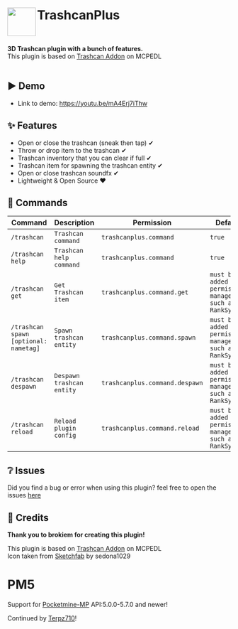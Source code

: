<h1>TrashcanPlus<img src="https://github.com/Terpz710/Trashcan/blob/master/assets/icon.png" height="64" width="64" align="left" alt=""></h1><br>

<b>3D Trashcan plugin with a bunch of features.</b><br>
This plugin is based on [Trashcan Addon](https://mcpedl.com/trashcan-addon/) on MCPEDL<br><br>

## ▶ Demo
- Link to demo: https://youtu.be/mA4Erj7iThw

## ✨ Features

- Open or close the trashcan (sneak then tap) ✔
- Throw or drop item to the trashcan ✔
- Trashcan inventory that you can clear if full ✔
- Trashcan item for spawning the trashcan entity ✔
- Open or close trashcan soundfx ✔
- Lightweight & Open Source ❤

## 💬 Commands
| Command                                   | Description                   | Permission                 | Default    |
|-------------------------------------------|-------------------------------|----------------------------|------------|
| ```/trashcan```                           | ```Trashcan command```        | ```trashcanplus.command```                 | ```true``` |
| ```/trashcan help```                      | ```Trashcan help command```   | ```trashcanplus.command```                 | ```true``` |
| ```/trashcan get```                       | ```Get Trashcan item```       | ```trashcanplus.command.get```     | ```must be added to permission manager such as RankSystem```   |
| ```/trashcan spawn [optional: nametag]``` | ```Spawn trashcan entity```   | ```trashcanplus.command.spawn```   | ```must be added to permission manager such as RankSystem```   |
| ```/trashcan despawn```                   | ```Despawn trashcan entity``` | ```trashcanplus.command.despawn``` | ```must be added to permission manager such as RankSystem``` |
| ```/trashcan reload```                    | ```Reload plugin config```    | ```trashcanplus.command.reload```  | ```must be added to permission manager such as RankSystem```   |

## ❔ Issues

Did you find a bug or error when using this plugin? feel free to open the
issues [here](https://github.com/Terpz710/Trashcan/issues/new)

## 🌟 Credits

**Thank you to brokiem for creating this plugin!**

This plugin is based on [Trashcan Addon](https://mcpedl.com/trashcan-addon/) on MCPEDL<br>
Icon taken from [Sketchfab](https://sketchfab.com/3d-models/trash-can-minecraft-831dd489b8044ba8bb77f0ca253dcfde) by
sedona1029


# PM5

Support for [Pocketmine-MP](https://pmmp.io) API:5.0.0-5.7.0 and newer!

Continued by [Terpz710](https://github.com/Terpz710)!
